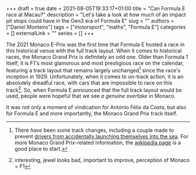 +++ 
draft = true
date = 2021-08-05T19:33:17+01:00
title = "Can Formula E race at Macau?"
description = "Let's take a look at how much of an impact pit stops could have in the Gen3 era of Formula E"
slug = ""
authors = ["Daniel Monteiro"]
tags = ["motorsport", "maths", "Formula E"]
categories = []
externalLink = ""
series = []
+++

The 2021 Monaco E-Prix was the first time that Formula E hosted a race in this historical venue with the full track layout. When it comes to historical races, the Monaco Grand Prix is definitely an odd one. Older than Formula 1 itself, it is F1's most glamorous and most prestigious race on the calendar, featuring a track layout that remains largely unchanged[^1] since the race's inception in 1929. Unfortunately, when it comes to on-track action, it is an absolutely dreadful race, with cars that are impossible to race on this track[^2]. So, when Formula E announced that the full track layout would be used, people were hopeful that we see _a genuine overtake_ in Monaco.

It was not only a moment of vindication for António Félix da Costa, but also for Formula E and more importantly, the Monaco Grand Prix track itself.

[^1]: There _have_ been some track changes, including a couple made to prevent [drivers from accidentally launching themselves into the sea](https://www.youtube.com/watch?v=vtxrp52PeDE "Video footage of Formula 1 driver Alberto Ascari in the monegasque sea"). For more Monaco Grand Prix-related information, the [wikipedia page](https://en.wikipedia.org/wiki/Monaco_Grand_Prix "Wikipedia page of the Monaco Grand Prix") is a good place to start.

[^2]: interesting, jewel looks bad, important to improve, perception of Monaco = F1